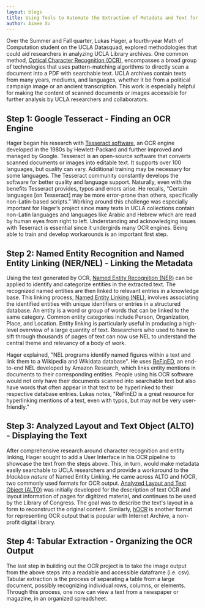 ```yaml
---
layout: blogs
title: Using Tools to Automate the Extraction of Metadata and Text for Research
author: Aimee Xu
---
```


Over the Summer and Fall quarter, Lukas Hager, a fourth-year Math of Computation student on the UCLA Datasquad, explored methodologies that could aid researchers in analyzing UCLA Library archives. One common method, [Optical Character Recognition (OCR)](https://en.wikipedia.org/wiki/Optical_character_recognition), encompasses a broad group of technologies that uses pattern-matching algorithms to directly scan a document into a PDF with searchable text. UCLA archives contain texts from many years, mediums, and languages, whether it be from a political campaign image or an ancient transcription.  This work is especially helpful for making the content of scanned documents or images accessible for further analysis by UCLA researchers and collaborators.

## Step 1: Google Tesseract - Finding an OCR Engine
Hager began his research with [Tesseract software](https://en.wikipedia.org/wiki/Tesseract_(software)), an OCR engine developed in the 1980s by Hewlett-Packard and further improved and managed by Google. Tesseract is an open-source software that converts scanned documents or images into editable text. It supports over 100 languages, but quality can vary. Additional training may be necessary for some languages. The Tesseract community constantly develops the software for better quality and language support. Naturally, even with the benefits Tesseract provides, typos and errors arise. He recalls, “Certain languages [on Tesseract] may be more error-prone than others, specifically non-Latin-based scripts.” Working around this challenge was especially important for Hager’s project since many texts in UCLA collections contain non-Latin languages and languages like Arabic and Hebrew which are read by human eyes from right to left. Understanding and acknowledging issues with Teserract is essential since it undergirds many OCR engines. Being able to train and develop workarounds is an important first step.

## Step 2:  Named Entity Recognition and Named Entity Linking (NER/NEL) - Linking the Metadata
Using the text generated by OCR, [Named Entity Recognition (NER)](https://en.wikipedia.org/wiki/Named-entity_recognition) can be applied to identify and categorize entities in the extracted text. The recognized named entities are then linked to relevant entries in a knowledge base. This linking process, [Named Entity Linking (NEL)](https://en.wikipedia.org/wiki/Entity_linking), involves associating the identified entities with unique identifiers or entries in a structured database. An entity is a word or group of words that can be linked to the same category. Common entity categories include Person, Organization, Place, and Location. Entity linking is particularly useful in producing a high-level overview of a large quantity of text. Researchers who used to have to sift through thousands of pages of text can now use NEL to understand the central theme and relevancy of a body of work.
        	
Hager explained, "NEL programs identify named figures within a text and link them to a Wikipedia and Wikidata database". He uses [ReFinED](https://www.amazon.science/publications/refined-an-efficient-zero-shot-capable-approach-to-end-to-end-entity-linking), an end-to-end NEL developed by Amazon Research, which links entity mentions in documents to their corresponding entities. People using his OCR software would not only have their documents scanned into searchable text but also have words that often appear in that text to be hyperlinked to their respective database entries. Lukas notes, "ReFinED is a great resource for hyperlinking mentions of a text, even with typos, but may not be very user-friendly.”

## Step 3: Analyzed Layout and Text Object (ALTO) - Displaying the Text
After comprehensive research around character recognition and entity linking, Hager sought to add a User Interface in his OCR pipeline to showcase the text from the steps above. This, in turn, would make metadata easily searchable to UCLA researchers and provide a workaround to the *blackbox nature* of Named Entity Linking. He came across ALTO and hOCR, two commonly used formats for OCR output. [Analyzed Layout and Text Object (ALTO)](https://loc.gov/standards/alto/techcenter/elementSet/index.html) was initially developed for the description of text OCR and layout information of pages for digitized material, and continues to be used by the Library of Congress. The goal was to describe the text's layout in a form to reconstruct the original content. Similarly, [hOCR](https://archive.org/developers/ocr.html) is another format for representing OCR output that is popular with Internet Archive, a non-profit digital library.

## Step 4: Tabular Extraction - Organizing the OCR Output
The last step in building out the OCR project is to take the image output from the above steps into a readable and accessible dataframe (i.e. csv). Tabular extraction is the process of separating a table from a large document, possibly recognizing individual rows, columns, or elements. Through this process, one now can view a text from a newspaper or magazine, in an organized spreadsheet.



